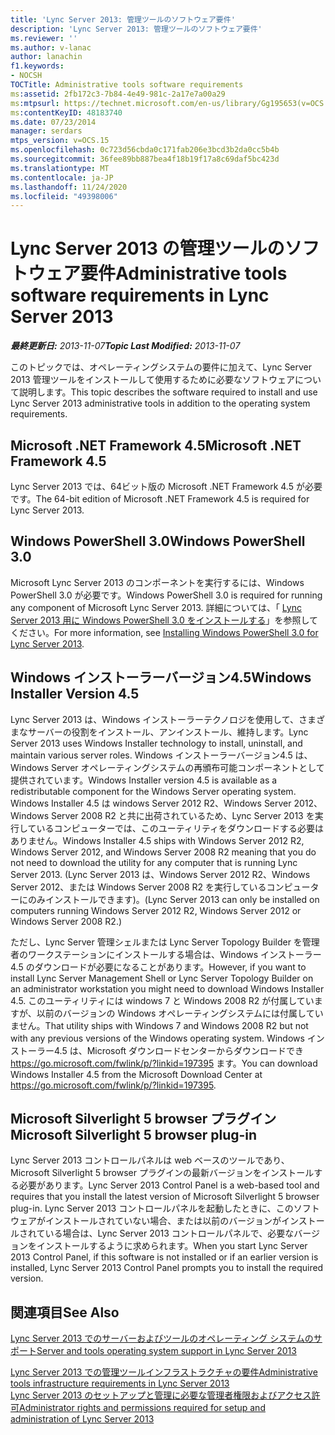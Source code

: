 ```yaml
---
title: 'Lync Server 2013: 管理ツールのソフトウェア要件'
description: 'Lync Server 2013: 管理ツールのソフトウェア要件'
ms.reviewer: ''
ms.author: v-lanac
author: lanachin
f1.keywords:
- NOCSH
TOCTitle: Administrative tools software requirements
ms:assetid: 2fb172c3-7b84-4e49-981c-2a17e7a00a29
ms:mtpsurl: https://technet.microsoft.com/en-us/library/Gg195653(v=OCS.15)
ms:contentKeyID: 48183740
ms.date: 07/23/2014
manager: serdars
mtps_version: v=OCS.15
ms.openlocfilehash: 0c723d56cbda0c171fab206e3bcd3b2da0cc5b4b
ms.sourcegitcommit: 36fee89bb887bea4f18b19f17a8c69daf5bc423d
ms.translationtype: MT
ms.contentlocale: ja-JP
ms.lasthandoff: 11/24/2020
ms.locfileid: "49398006"
---
```

# <a name="administrative-tools-software-requirements-in-lync-server-2013"></a><span data-ttu-id="13040-103">Lync Server 2013 の管理ツールのソフトウェア要件</span><span class="sxs-lookup"><span data-stu-id="13040-103">Administrative tools software requirements in Lync Server 2013</span></span>

<div data-xmlns="http://www.w3.org/1999/xhtml">

<div class="topic" data-xmlns="http://www.w3.org/1999/xhtml" data-msxsl="urn:schemas-microsoft-com:xslt" data-cs="https://msdn.microsoft.com/">

<div data-asp="https://msdn2.microsoft.com/asp">



</div>

<div id="mainSection">

<div id="mainBody"><span data-ttu-id="13040-104">

<span> </span></span><span class="sxs-lookup"><span data-stu-id="13040-104">

<span> </span></span></span>

<span data-ttu-id="13040-105">_**最終更新日:** 2013-11-07_</span><span class="sxs-lookup"><span data-stu-id="13040-105">_**Topic Last Modified:** 2013-11-07_</span></span>

<span data-ttu-id="13040-106">このトピックでは、オペレーティングシステムの要件に加えて、Lync Server 2013 管理ツールをインストールして使用するために必要なソフトウェアについて説明します。</span><span class="sxs-lookup"><span data-stu-id="13040-106">This topic describes the software required to install and use Lync Server 2013 administrative tools in addition to the operating system requirements.</span></span>

<div>

## <a name="microsoft-net-framework-45"></a><span data-ttu-id="13040-107">Microsoft .NET Framework 4.5</span><span class="sxs-lookup"><span data-stu-id="13040-107">Microsoft .NET Framework 4.5</span></span>

<span data-ttu-id="13040-108">Lync Server 2013 では、64ビット版の Microsoft .NET Framework 4.5 が必要です。</span><span class="sxs-lookup"><span data-stu-id="13040-108">The 64-bit edition of Microsoft .NET Framework 4.5 is required for Lync Server 2013.</span></span>

</div>

<div>

## <a name="windows-powershell-30"></a><span data-ttu-id="13040-109">Windows PowerShell 3.0</span><span class="sxs-lookup"><span data-stu-id="13040-109">Windows PowerShell 3.0</span></span>

<span data-ttu-id="13040-110">Microsoft Lync Server 2013 のコンポーネントを実行するには、Windows PowerShell 3.0 が必要です。</span><span class="sxs-lookup"><span data-stu-id="13040-110">Windows PowerShell 3.0 is required for running any component of Microsoft Lync Server 2013.</span></span> <span data-ttu-id="13040-111">詳細については、「 [Lync Server 2013 用に Windows PowerShell 3.0 をインストールする](lync-server-2013-installing-windows-powershell-3-0.md)」を参照してください。</span><span class="sxs-lookup"><span data-stu-id="13040-111">For more information, see [Installing Windows PowerShell 3.0 for Lync Server 2013](lync-server-2013-installing-windows-powershell-3-0.md).</span></span>

</div>

<div>

## <a name="windows-installer-version-45"></a><span data-ttu-id="13040-112">Windows インストーラーバージョン4.5</span><span class="sxs-lookup"><span data-stu-id="13040-112">Windows Installer Version 4.5</span></span>

<span data-ttu-id="13040-113">Lync Server 2013 は、Windows インストーラーテクノロジを使用して、さまざまなサーバーの役割をインストール、アンインストール、維持します。</span><span class="sxs-lookup"><span data-stu-id="13040-113">Lync Server 2013 uses Windows Installer technology to install, uninstall, and maintain various server roles.</span></span> <span data-ttu-id="13040-114">Windows インストーラーバージョン4.5 は、Windows Server オペレーティングシステムの再頒布可能コンポーネントとして提供されています。</span><span class="sxs-lookup"><span data-stu-id="13040-114">Windows Installer version 4.5 is available as a redistributable component for the Windows Server operating system.</span></span> <span data-ttu-id="13040-115">Windows Installer 4.5 は windows Server 2012 R2、Windows Server 2012、Windows Server 2008 R2 と共に出荷されているため、Lync Server 2013 を実行しているコンピューターでは、このユーティリティをダウンロードする必要はありません。</span><span class="sxs-lookup"><span data-stu-id="13040-115">Windows Installer 4.5 ships with Windows Server 2012 R2, Windows Server 2012, and Windows Server 2008 R2 meaning that you do not need to download the utility for any computer that is running Lync Server 2013.</span></span> <span data-ttu-id="13040-116">(Lync Server 2013 は、Windows Server 2012 R2、Windows Server 2012、または Windows Server 2008 R2 を実行しているコンピューターにのみインストールできます)。</span><span class="sxs-lookup"><span data-stu-id="13040-116">(Lync Server 2013 can only be installed on computers running Windows Server 2012 R2, Windows Server 2012 or Windows Server 2008 R2.)</span></span>

<span data-ttu-id="13040-117">ただし、Lync Server 管理シェルまたは Lync Server Topology Builder を管理者のワークステーションにインストールする場合は、Windows インストーラー4.5 のダウンロードが必要になることがあります。</span><span class="sxs-lookup"><span data-stu-id="13040-117">However, if you want to install Lync Server Management Shell or Lync Server Topology Builder on an administrator workstation you might need to download Windows Installer 4.5.</span></span> <span data-ttu-id="13040-118">このユーティリティには windows 7 と Windows 2008 R2 が付属していますが、以前のバージョンの Windows オペレーティングシステムには付属していません。</span><span class="sxs-lookup"><span data-stu-id="13040-118">That utility ships with Windows 7 and Windows 2008 R2 but not with any previous versions of the Windows operating system.</span></span> <span data-ttu-id="13040-119">Windows インストーラー4.5 は、Microsoft ダウンロードセンターからダウンロードでき <https://go.microsoft.com/fwlink/p/?linkid=197395> ます。</span><span class="sxs-lookup"><span data-stu-id="13040-119">You can download Windows Installer 4.5 from the Microsoft Download Center at <https://go.microsoft.com/fwlink/p/?linkid=197395>.</span></span>

</div>

<div>

## <a name="microsoft-silverlight-5-browser-plug-in"></a><span data-ttu-id="13040-120">Microsoft Silverlight 5 browser プラグイン</span><span class="sxs-lookup"><span data-stu-id="13040-120">Microsoft Silverlight 5 browser plug-in</span></span>

<span data-ttu-id="13040-121">Lync Server 2013 コントロールパネルは web ベースのツールであり、Microsoft Silverlight 5 browser プラグインの最新バージョンをインストールする必要があります。</span><span class="sxs-lookup"><span data-stu-id="13040-121">Lync Server 2013 Control Panel is a web-based tool and requires that you install the latest version of Microsoft Silverlight 5 browser plug-in.</span></span> <span data-ttu-id="13040-122">Lync Server 2013 コントロールパネルを起動したときに、このソフトウェアがインストールされていない場合、または以前のバージョンがインストールされている場合は、Lync Server 2013 コントロールパネルで、必要なバージョンをインストールするように求められます。</span><span class="sxs-lookup"><span data-stu-id="13040-122">When you start Lync Server 2013 Control Panel, if this software is not installed or if an earlier version is installed, Lync Server 2013 Control Panel prompts you to install the required version.</span></span>

</div>

<div>

## <a name="see-also"></a><span data-ttu-id="13040-123">関連項目</span><span class="sxs-lookup"><span data-stu-id="13040-123">See Also</span></span>


[<span data-ttu-id="13040-124">Lync Server 2013 でのサーバーおよびツールのオペレーティング システムのサポート</span><span class="sxs-lookup"><span data-stu-id="13040-124">Server and tools operating system support in Lync Server 2013</span></span>](lync-server-2013-server-and-tools-operating-system-support.md)  


[<span data-ttu-id="13040-125">Lync Server 2013 での管理ツールインフラストラクチャの要件</span><span class="sxs-lookup"><span data-stu-id="13040-125">Administrative tools infrastructure requirements in Lync Server 2013</span></span>](lync-server-2013-administrative-tools-infrastructure-requirements.md)  
[<span data-ttu-id="13040-126">Lync Server 2013 のセットアップと管理に必要な管理者権限およびアクセス許可</span><span class="sxs-lookup"><span data-stu-id="13040-126">Administrator rights and permissions required for setup and administration of Lync Server 2013</span></span>](lync-server-2013-administrator-rights-and-permissions-required-for-setup-and-administration.md)  
  

<span data-ttu-id="13040-127"></div>

</div>

<span> </span>

</div>

</div>

</span><span class="sxs-lookup"><span data-stu-id="13040-127"></div>

</div>

<span> </span>

</div>

</div>

</span></span></div>

